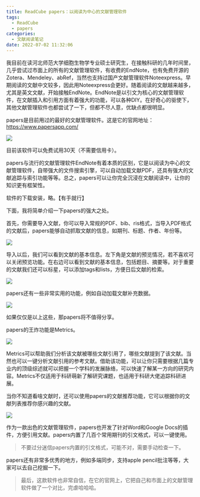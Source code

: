 ```yaml
---
title: ReadCube papers：以阅读为中心的文献管理软件
tags:
  - ReadCube
  - papers
categories:
  - 文献阅读笔记
date: 2022-07-02 11:32:06
---
```


我目前在读河北师范大学细胞生物学专业硕士研究生，在接触科研的几年时间里，几乎尝试过市面上的所有的文献管理软件，有收费的EndNote，也有免费开源的Zotera、Mendeley、abRef，当然也支持过国产文献管理软件Noteexpress。早期阅读的文献中文较多，因此用Noteexpress会更好。随着阅读的文献越来越多，尤其是英文文献，开始接触EndNote。EndNote是以引文为核心的文献管理软件，在文献插入和引用方面有着强大的功能，可以各种DIY。在好奇心的驱使下，其他文献管理软件也都尝试了一下，但都不尽人意，优缺点都很明显。



<!-- more -->



papers是目前用过的最好的文献管理软件。这是它的官网地址：https://www.papersapp.com/

![](https://static.gridea.dev/335395751264780883/gLVTGnBRr.png)

目前该软件可以免费试用30天（不需要信用卡）。

papers与流行的文献管理软件EndNote有着本质的区别，它是以阅读为中心的文献管理软件，自带强大的文件搜索引擎，可以自动加载文献PDF，还具有强大的文献追踪与索引功能等等。总之，papers可以让你完全沉浸在文献阅读中，让你的知识更有框架性。

软件的下载安装，略。【有手就行】

下面，我将简单介绍一下papers的强大之处。

首先，你需要导入文献，你可以导入常规的PDF、bib、ris格式，当导入PDF格式的文献后，papers能够自动抓取文献的信息，如期刊、标题、作者、年份等。

![](https://static.gridea.dev/335395751264780883/MV9aWqjHW.png)

导入以后，我们可以看到文献的基本信息。左下角是文献的预览情况，若不喜欢可以关闭预览功能。在右边可以看到文献的基本信息，包括题目、摘要等。对于重要的文献我们还可以标星，可以添加tags和lists，方便日后文献的检索。

![](https://vip2.loli.io/2022/06/25/KAfo2kM6r1Tmb4U.png)

papers还有一些非常实用的功能，例如自动加载文献补充数据。

![](https://vip2.loli.io/2022/06/25/dvXx9wKrQsODgmu.png)

如果仅仅是以上这些，那papers将不值得分享。

papers的王炸功能是Metrics。

![](https://vip2.loli.io/2022/06/25/9yMlWRwox8iEuDH.png)

Metrics可以帮助我们分析该文献被哪些文献引用了，哪些文献提到了该文献。当然也可以一键分析文献引用的参考文献。借助该功能，可以让你只需要根据几篇专业内的顶级综述就可以把握一个学科的发展脉络，可以快速了解某一方向的研究内容。Metrics不仅适用于科研萌新了解研究课题，也适用于科研大佬追踪科研进展。

当你不知道看啥文献时，还可以使用papers的文献推荐功能，它可以根据你的文献列表推荐你感兴趣的文献。

![](https://vip2.loli.io/2022/06/25/7EJiGXRrCVFxKlP.png)

作为一款出色的文献管理软件，papers也开发了针对Word和Google Docs的插件，方便引用文献。papers内置了几百个常用期刊的引文格式，可以一键使用。

> 不要过分迷信papers内置的引文格式，可能不对，需要手动检查一下。

papers还有非常多优秀的地方，例如多端同步，支持apple pencil批注等等，大家可以去自己挖掘一下。

> 最后，这款软件也非常自信，在它的官网上，它把自己和市面上的文献管理软件做了一个对比，完虐哈哈哈。